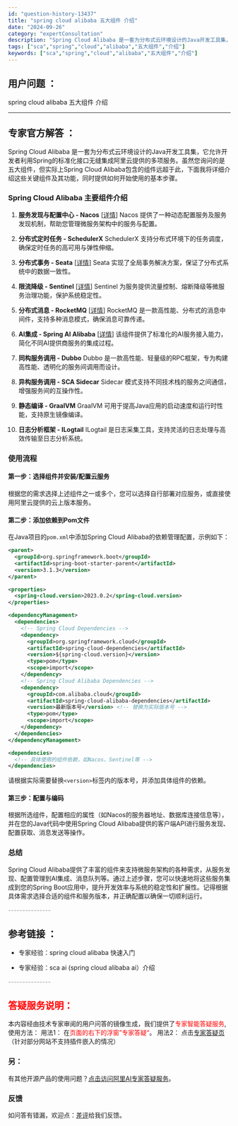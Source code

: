 ```yaml
---
id: "question-history-13437"
title: "spring cloud alibaba 五大组件 介绍"
date: "2024-09-26"
category: "expertConsultation"
description: "Spring Cloud Alibaba 是一套为分布式云环境设计的Java开发工具集，它允许开发者利用Spring的标准化接口无缝集成阿里云提供的多项服务。虽然您询问的是五大组件，但实际上Spring Cloud Alibaba包含的组件远超于此，下面我将详细介绍这些关键组件及其功能，同时提供如何"
tags: ["sca","spring","cloud","alibaba","五大组件","介绍"]
keywords: ["sca","spring","cloud","alibaba","五大组件","介绍"]
---
```


## 用户问题 ： 
 spring cloud alibaba 五大组件 介绍  

---------------
## 专家官方解答 ：

Spring Cloud Alibaba 是一套为分布式云环境设计的Java开发工具集，它允许开发者利用Spring的标准化接口无缝集成阿里云提供的多项服务。虽然您询问的是五大组件，但实际上Spring Cloud Alibaba包含的组件远超于此，下面我将详细介绍这些关键组件及其功能，同时提供如何开始使用的基本步骤。

### Spring Cloud Alibaba 主要组件介绍

1. **服务发现与配置中心 - Nacos** [[详情](https://nacos.io/)]
   Nacos 提供了一种动态配置服务及服务发现机制，帮助您管理微服务架构中的服务与配置。

2. **分布式定时任务 - SchedulerX**
   SchedulerX 支持分布式环境下的任务调度，确保定时任务的高可用与弹性伸缩。

3. **分布式事务 - Seata** [[详情](https://sca.aliyun.com/docs/2023/user-guide/seata/quick-start/)]
   Seata 实现了全局事务解决方案，保证了分布式系统中的数据一致性。

4. **限流降级 - Sentinel** [[详情](https://sentinelguard.io/zh-cn/)]
   Sentinel 为服务提供流量控制、熔断降级等微服务治理功能，保护系统稳定性。

5. **分布式消息 - RocketMQ** [[详情](https://rocketmq.apache.org/zh/)]
   RocketMQ 是一款高性能、分布式的消息中间件，支持多种消息模式，确保消息可靠传递。

6. **AI集成 - Spring AI Alibaba** [[详情](https://sca.aliyun.com/docs/2023/user-guide/ai/quick-start/)]
   该组件提供了标准化的AI服务接入能力，简化不同AI提供商服务的集成过程。

7. **同构服务调用 - Dubbo**
   Dubbo 是一款高性能、轻量级的RPC框架，专为构建高性能、透明化的服务间调用而设计。

8. **异构服务调用 - SCA Sidecar**
   Sidecar 模式支持不同技术栈的服务之间通信，增强服务间的互操作性。

9. **静态编译 - GraalVM**
   GraalVM 可用于提高Java应用的启动速度和运行时性能，支持原生镜像编译。

10. **日志分析框架 - ILogtail**
    ILogtail 是日志采集工具，支持灵活的日志处理与高效传输至日志分析系统。

### 使用流程

#### 第一步：选择组件并安装/配置云服务
根据您的需求选择上述组件之一或多个，您可以选择自行部署对应服务，或直接使用阿里云提供的云上版本服务。

#### 第二步：添加依赖到Pom文件
在Java项目的`pom.xml`中添加Spring Cloud Alibaba的依赖管理配置，示例如下：

```xml
<parent>
  <groupId>org.springframework.boot</groupId>
  <artifactId>spring-boot-starter-parent</artifactId>
  <version>3.1.3</version>
</parent>

<properties>
  <spring-cloud.version>2023.0.2</spring-cloud.version>
</properties>

<dependencyManagement>
  <dependencies>
    <!-- Spring Cloud Dependencies -->
    <dependency>
      <groupId>org.springframework.cloud</groupId>
      <artifactId>spring-cloud-dependencies</artifactId>
      <version>${spring-cloud.version}</version>
      <type>pom</type>
      <scope>import</scope>
    </dependency>
    <!-- Spring Cloud Alibaba Dependencies -->
    <dependency>
      <groupId>com.alibaba.cloud</groupId>
      <artifactId>spring-cloud-alibaba-dependencies</artifactId>
      <version>最新版本号</version> <!-- 替换为实际版本号 -->
      <type>pom</type>
      <scope>import</scope>
    </dependency>
  </dependencies>
</dependencyManagement>

<dependencies>
  <!-- 具体使用的组件依赖，如Nacos、Sentinel等 -->
</dependencies>
```

请根据实际需要替换`<version>`标签内的版本号，并添加具体组件的依赖。

#### 第三步：配置与编码
根据所选组件，配置相应的属性（如Nacos的服务器地址、数据库连接信息等），并在您的Java代码中使用Spring Cloud Alibaba提供的客户端API进行服务发现、配置获取、消息发送等操作。

### 总结
Spring Cloud Alibaba提供了丰富的组件来支持微服务架构的各种需求，从服务发现、配置管理到AI集成、消息队列等。通过上述步骤，您可以快速地将这些服务集成到您的Spring Boot应用中，提升开发效率与系统的稳定性和扩展性。记得根据具体需求选择合适的组件和服务版本，并正确配置以确保一切顺利运行。


<font color="#949494">---------------</font> 


## 参考链接 ：

* 专家经验：spring cloud alibaba 快速入门 
 
 * 专家经验：sca ai (spring cloud alibaba ai）介绍 


 <font color="#949494">---------------</font> 
 


## <font color="#FF0000">答疑服务说明：</font> 

本内容经由技术专家审阅的用户问答的镜像生成，我们提供了<font color="#FF0000">专家智能答疑服务</font>,使用方法：
用法1： 在<font color="#FF0000">页面的右下的浮窗”专家答疑“</font>。
用法2： 点击[专家答疑页](https://answer.opensource.alibaba.com/docs/intro)（针对部分网站不支持插件嵌入的情况）
### 另：


有其他开源产品的使用问题？[点击访问阿里AI专家答疑服务](https://answer.opensource.alibaba.com/docs/intro)。
### 反馈
如问答有错漏，欢迎点：[差评](https://ai.nacos.io/user/feedbackByEnhancerGradePOJOID?enhancerGradePOJOId=17043)给我们反馈。
